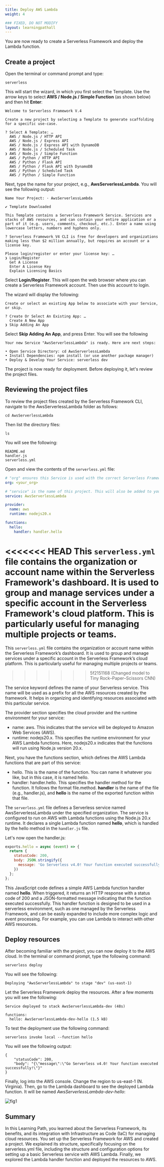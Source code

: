 ```yaml
---
title: Deploy AWS Lambda
weight: 4

### FIXED, DO NOT MODIFY
layout: learningpathall
---
```


You are now ready to create a Serverless Framework and deploy the Lambda function.

## Create a project
Open the terminal or command prompt and type:

```console
serverless
```

This will start the wizard, in which you first select the Template. Use the arrow keys to select **AWS / Node.js / Simple Function** (as shown below) and then hit **Enter**:

```output
Welcome to Serverless Framework V.4

Create a new project by selecting a Template to generate scaffolding for a specific use-case.

? Select A Template: … 
  AWS / Node.js / HTTP API
  AWS / Node.js / Express API
  AWS / Node.js / Express API with DynamoDB
  AWS / Node.js / Scheduled Task
❯ AWS / Node.js / Simple Function
  AWS / Python / HTTP API
  AWS / Python / Flask API
  AWS / Python / Flask API with DynamoDB
  AWS / Python / Scheduled Task
  AWS / Python / Simple Function
```

Next, type the name for your project, e.g., **AwsServerlessLambda**. You will see the following output:

```console
Name Your Project: · AwsServerlessLambda

✔ Template Downloaded

This Template contains a Serverless Framework Service. Services are stacks of AWS resources, and can contain your entire application or a part of it (e.g. users, comments, checkout, etc.). Enter a name using lowercase letters, numbers and hyphens only.

? Serverless Framework V4 CLI is free for developers and organizations making less than $2 million annually, but requires an account or a license key.

Please login/register or enter your license key: … 
❯ Login/Register
  Get A License
  Enter A License Key
  Explain Licensing Basics
```

Select **Login/Register**. This will open the web browser where you can create a Serverless Framework account. Then use this account to login.

The wizard will display the following:
```console
Create or select an existing App below to associate with your Service, or skip.

? Create Or Select An Existing App: … 
  Create A New App
❯ Skip Adding An App
```
Select **Skip Adding An App**, and press Enter. You will see the following
```console
Your new Service "AwsServerlessLambda" is ready. Here are next steps:

• Open Service Directory: cd AwsServerlessLambda
• Install Dependencies: npm install (or use another package manager)
• Deploy & Develop Your Service: serverless dev
```

The project is now ready for deployment. Before deploying it, let's review the project files.

## Reviewing the project files
To review the project files created by the Serverless Framework CLI, navigate to the AwsServerlessLambda folder as follows:

```console
cd AwsServerlessLambda
```

Then list the directory files:
```console
ls
```

You will see the following:
```output
README.md
handler.js
serverless.yml
```

Open and view the contents of the `serverless.yml` file:
```yml
# "org" ensures this Service is used with the correct Serverless Framework Access Key.
org: <your_org>

# "service" is the name of this project. This will also be added to your AWS resource names.
service: AwsServerlessLambda

provider:
  name: aws
  runtime: nodejs20.x

functions:
  hello:
    handler: handler.hello
```

<<<<<<< HEAD
This `serverless.yml` file contains the organization or account name within the Serverless Framework's dashboard. It is used to group and manage services under a specific account in the Serverless Framework's cloud platform. This is particularly useful for managing multiple projects or teams.
=======
This `serverless.yml` file contains the organization or account name within the Serverless Framework’s dashboard. It is used to group and manage services under a specific account in the Serverless Framework’s cloud platform. This is particularly useful for managing multiple projects or teams.
>>>>>>> 5f2151168 (Changed model to Tiny Rock–Paper–Scissors CNN)

The service keyword defines the name of your Serverless service. This name will be used as a prefix for all the AWS resources created by the framework. It helps in organizing and identifying resources associated with this particular service.

The provider section specifies the cloud provider and the runtime environment for your service:
* name: aws. This indicates that the service will be deployed to Amazon Web Services (AWS).
* runtime: nodejs20.x. This specifies the runtime environment for your AWS Lambda functions. Here, nodejs20.x indicates that the functions will run using Node.js version 20.x.

Next, you have the functions section, which defines the AWS Lambda functions that are part of this service: 
* hello. This is the name of the function. You can name it whatever you like, but in this case, it is named hello.
* handler: handler.hello. This specifies the handler method for the function. It follows the format file.method. **handler** is the name of the file (e.g., handler.js), and **hello** is the name of the exported function within that file.

The `serverless.yml` file defines a Serverless service named AwsServerlessLambda under the specified organization. The service is configured to run on AWS with Lambda functions using the Node.js 20.x runtime. It declares a single Lambda function named **hello**, which is handled by the hello method in the `handler.js` file.

Let's now open the handler.js:

```JavaScript
exports.hello = async (event) => {
  return {
    statusCode: 200,
    body: JSON.stringify({
      message: 'Go Serverless v4.0! Your function executed successfully!'
    })
  };
};
```

This JavaScript code defines a simple AWS Lambda function handler named **hello**. When triggered, it returns an HTTP response with a status code of 200 and a JSON-formatted message indicating that the function executed successfully. This handler function is designed to be used in a serverless environment, such as one managed by the Serverless Framework, and can be easily expanded to include more complex logic and event processing. For example, you can use Lambda to interact with other AWS resources.

## Deploy resources
After becoming familiar with the project, you can now deploy it to the AWS cloud. In the terminal or command prompt, type the following command:

```console
serverless deploy
```

You will see the following:
```console
Deploying "AwsServerlessLambda" to stage "dev" (us-east-1)
```

Let the Serverless Framework deploy the resources. After a few moments you will see the following:

```console
Service deployed to stack AwsServerlessLambda-dev (48s)

functions:
  hello: AwsServerlessLambda-dev-hello (1.5 kB)
```

To test the deployment use the following command:

```console
serverless invoke local --function hello
```

You will see the following output:
```output
{
    "statusCode": 200,
    "body": "{\"message\":\"Go Serverless v4.0! Your function executed successfully!\"}"
}
```

Finally, log into the AWS console. Change the region to us-east-1 (N. Virginia). Then, go to the Lambda dashboard to see the deployed Lambda function. It will be named *AwsServerlessLambda-dev-hello*:

![fig1](figures/01.png)

## Summary
In this Learning Path, you learned about the Serverless Framework, its benefits, and its integration with Infrastructure as Code (IaC) for managing cloud resources. You set up the Serverless Framework for AWS and created a project. We explained its structure, specifically focusing on the serverless.yml file, including the structure and configuration options for setting up a basic Serverless service with AWS Lambda. Finally, we explored the Lambda handler function and deployed the resources to AWS.
